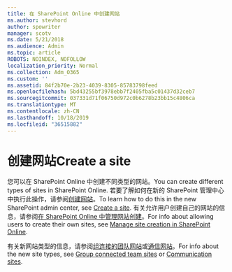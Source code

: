 ```yaml
---
title: 在 SharePoint Online 中创建网站
ms.author: stevhord
author: spowriter
manager: scotv
ms.date: 5/21/2018
ms.audience: Admin
ms.topic: article
ROBOTS: NOINDEX, NOFOLLOW
localization_priority: Normal
ms.collection: Adm_O365
ms.custom: ''
ms.assetid: 84f2b70e-2b23-4039-8305-85783798feed
ms.openlocfilehash: 5bd43255bf3978ebb7f2405fba5c01437d32ceb7
ms.sourcegitcommit: 037331d71f06750d972c0b6278b23bb15c4806ca
ms.translationtype: MT
ms.contentlocale: zh-CN
ms.lasthandoff: 10/18/2019
ms.locfileid: "36515882"
---
```

# <a name="create-a-site"></a><span data-ttu-id="98235-102">创建网站</span><span class="sxs-lookup"><span data-stu-id="98235-102">Create a site</span></span>

<span data-ttu-id="98235-103">您可以在 SharePoint Online 中创建不同类型的网站。</span><span class="sxs-lookup"><span data-stu-id="98235-103">You can create different types of sites in SharePoint Online.</span></span> <span data-ttu-id="98235-104">若要了解如何在新的 SharePoint 管理中心中执行此操作，请参阅[创建网站](https://go.microsoft.com/fwlink/?linkid=866295)。</span><span class="sxs-lookup"><span data-stu-id="98235-104">To learn how to do this in the new SharePoint admin center, see [Create a site](https://go.microsoft.com/fwlink/?linkid=866295).</span></span> <span data-ttu-id="98235-105">有关允许用户创建自己的网站的信息，请参阅[在 SharePoint Online 中管理网站创建](https://go.microsoft.com/fwlink/?linkid=866296)。</span><span class="sxs-lookup"><span data-stu-id="98235-105">For info about allowing users to create their own sites, see [Manage site creation in SharePoint Online](https://go.microsoft.com/fwlink/?linkid=866296).</span></span>
 
<span data-ttu-id="98235-106">有关新网站类型的信息，请参阅[组连接的团队网站](https://go.microsoft.com/fwlink/?linkid=866292)或[通信网站](https://go.microsoft.com/fwlink/?linkid=866294)。</span><span class="sxs-lookup"><span data-stu-id="98235-106">For info about the new site types, see [Group connected team sites](https://go.microsoft.com/fwlink/?linkid=866292) or [Communication sites](https://go.microsoft.com/fwlink/?linkid=866294).</span></span>
    


